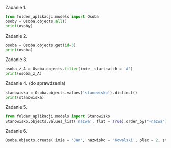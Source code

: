 Zadanie 1.
```python
from folder_aplikacji.models import Osoba
osoby = Osoba.objects.all()
print(osoby)
```

Zadanie 2.
```python
osoba = Osoba.objects.get(id=3)
print(osoba)
```

Zadanie 3.
```python
osoba_z_A = Osoba.objects.filter(imie__startswith = 'A')
print(osoba_z_A)
```

Zadanie 4. (do sprawdzenia)
```python
stanowiska = Osoba.objects.values('stanowisko').distinct()
print(stanowiska)
```

Zadanie 5.
```python
from folder_aplikacji.models import Stanowisko
Stanowisko.objects.values_list('nazwa', flat = True).order_by("-nazwa")
```

Zadanie 6. 
```python
Osoba.objects.create( imie = 'Jan', nazwisko = 'Kowalski', plec = 2, stanowisko = Stanowisko.objects.get(id = 1))
```